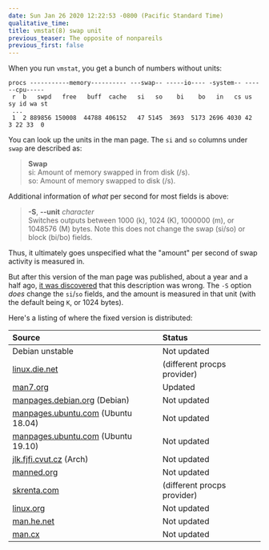 ```yaml
---
date: Sun Jan 26 2020 12:22:53 -0800 (Pacific Standard Time)
qualitative_time: 
title: vmstat(8) swap unit
previous_teaser: The opposite of nonpareils
previous_first: false
---
```

When you run `vmstat`, you get a bunch of numbers without units:

```
procs -----------memory---------- ---swap-- -----io---- -system-- ------cpu-----
 r  b   swpd   free   buff  cache   si   so    bi    bo   in   cs us sy id wa st
 ...
 1  2 889856 150008  44788 406152   47 5145  3693  5173 2696 4030 42  3 22 33  0
```

You can look up the units in the man page.
The `si` and `so` columns under `swap` are described as:

> **Swap**  
> si: Amount of memory swapped in from disk (/s).  
> so: Amount of memory swapped to disk (/s).  

Additional information of _what_ per second for most fields is above:

> **-S**, **--unit** _character_  
> Switches outputs between 1000 (k), 1024 (K), 1000000 (m), or 1048576 (M) bytes.
> Note this does not change the swap (si/so) or block (bi/bo) fields.

Thus, it ultimately goes unspecified what the "amount" per second of swap activity is measured in.

But after this version of the man page was published, about a year and a half ago, [it was discovered](https://gitlab.com/procps-ng/procps/merge_requests/69) that this description was wrong.
The `-S` option _does_ change the `si`/`so` fields, and the amount is measured in that unit (with the default being `K`, or 1024 bytes).

Here's a listing of where the fixed version is distributed:

| Source                                                                                                  | Status                      |
|:--------------------------------------------------------------------------------------------------------|:----------------------------|
| Debian unstable                                                                                         | Not updated                 |
| [linux.die.net](https://linux.die.net/man/8/vmstat)                                                     | (different procps provider) |
| [man7.org](http://man7.org/linux/man-pages/man8/vmstat.8.html)                                          | Updated                     |
| [manpages.debian.org](https://manpages.debian.org/unstable/procps/vmstat.8.en.html) (Debian)            | Not updated                 |
| [manpages.ubuntu.com](https://manpages.ubuntu.com/manpages/bionic/en/man8/vmstat.8.html) (Ubuntu 18.04) | Not updated                 |
| [manpages.ubuntu.com](https://manpages.ubuntu.com/manpages/eoan/en/man8/vmstat.8.html) (Ubuntu 19.10)   | Not updated                 |
| [jlk.fjfi.cvut.cz](https://jlk.fjfi.cvut.cz/arch/manpages/man/core/procps-ng/vmstat.8.en) (Arch)        | Not updated                 |
| [manned.org](https://manned.org/vmstat.8)                                                               | Not updated                 |
| [skrenta.com](http://www.skrenta.com/rt/man/vmstat.8.html)                                              | (different procps provider) |
| [linux.org](https://www.linux.org/docs/man8/vmstat.html)                                                | Not updated                 |
| [man.he.net](http://man.he.net/?topic=vmstat&section=all)                                               | Not updated                 |
| [man.cx](https://man.cx/vmstat(8))                                                                      | Not updated                 |
